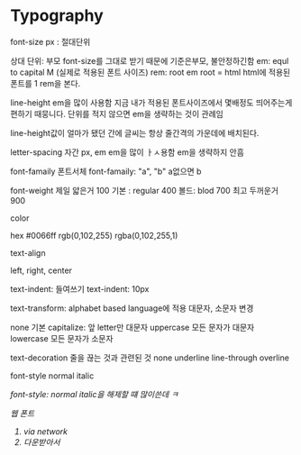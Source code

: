 # Typography

font-size
px : 절대단위

상대 단위: 부모 font-size를 그대로 받기 때문에 기준은부모, 불안정하긴함
em: equl to capital M (실제로 적용된 폰트 사이즈)
rem: root em root = html html에 적용된 폰트를 1 rem을 본다.

line-height
em을 많이 사용함
지금 내가 적용된 폰트사이즈에서 몇배정도 띄어주는게 편하기 때뭉니다.
단위를 적지 않으면 em을 생략하는 것이 관례임

line-height값이 얼마가 됐던 간에 글씨는 항상 줄간격의 가운데에 배치된다.

letter-spacing 자간 px, em em을 많이 ㅏㅅ용함
em을 생략하지 안흠

font-famaily
폰트서체
font-famaily: "a", "b" a없으면 b

font-weight
제일 얇은거 100
기본 : regular 400
볼드: blod 700
최고 두꺼운거 900

color

hex #0066ff
rgb(0,102,255)
rgba(0,102,255,1)

text-align

left, right, center

text-indent: 들여쓰기
text-indent: 10px

text-transform: alphabet based language에 적용
대문자, 소문자 변경

none 기본
capitalize: 앞 letter만 대문자
uppercase 모든 문자가 대문자
lowercase 모든 문자가 소문자

text-decoration
줄을 끊는 것과 관련된 것
none
underline
line-through
overline

font-style
normal
italic

<em> font-style: normal italic을 해제할 떄 많이쓴데 ㅋ

웹 폰트

1. via network
2. 다운받아서
